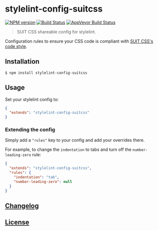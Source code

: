 # stylelint-config-suitcss
[![NPM version](http://img.shields.io/npm/v/stylelint-config-suitcss.svg)](https://www.npmjs.org/package/stylelint-config-suitcss) [![Build Status](https://travis-ci.org/suitcss/stylelint-config-suitcss.svg?branch=master)](https://travis-ci.org/suitcss/stylelint-config-suitcss) [![AppVeyor Build Status](https://img.shields.io/appveyor/ci/stylelint/stylelint-config-suitcss/master.svg?label=windows%20build)](https://ci.appveyor.com/project/stylelint/stylelint-config-suitcss)

> SUIT CSS shareable config for stylelint.

Configuration rules to ensure your CSS code is compliant with [SUIT CSS's code style](https://github.com/suitcss/suit/blob/master/doc/STYLE.md).

## Installation

```console
$ npm install stylelint-config-suitcss
```

## Usage

Set your stylelint config to:

```json
{
  "extends": "stylelint-config-suitcss"
}
```

### Extending the config

Simply add a `"rules"` key to your config and add your overrides there.

For example, to change the `indentation` to tabs and turn off the `number-leading-zero` rule:


```json
{
  "extends": "stylelint-config-suitcss",
  "rules": {
    "indentation": "tab",
    "number-leading-zero": null
  }
}
```

## [Changelog](CHANGELOG.md)

## [License](LICENSE)
